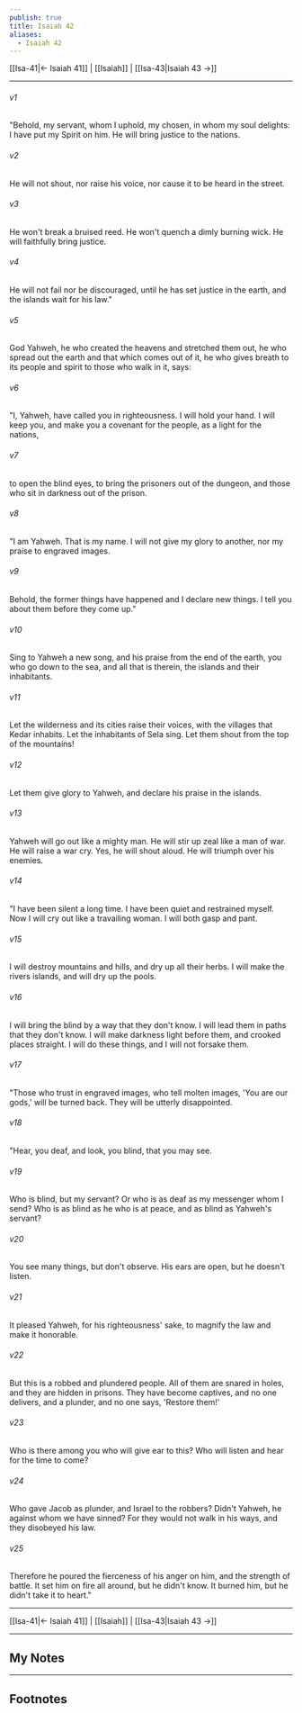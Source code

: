 ```yaml
---
publish: true
title: Isaiah 42
aliases:
  - Isaiah 42
---
```


[[Isa-41|← Isaiah 41]] | [[Isaiah]] | [[Isa-43|Isaiah 43 →]]
***



###### v1 
"Behold, my servant, whom I uphold, my chosen, in whom my soul delights: I have put my Spirit on him. He will bring justice to the nations. 

###### v2 
He will not shout, nor raise his voice, nor cause it to be heard in the street. 

###### v3 
He won't break a bruised reed. He won't quench a dimly burning wick. He will faithfully bring justice. 

###### v4 
He will not fail nor be discouraged, until he has set justice in the earth, and the islands wait for his law." 

###### v5 
God Yahweh, he who created the heavens and stretched them out, he who spread out the earth and that which comes out of it, he who gives breath to its people and spirit to those who walk in it, says: 

###### v6 
"I, Yahweh, have called you in righteousness. I will hold your hand. I will keep you, and make you a covenant for the people, as a light for the nations, 

###### v7 
to open the blind eyes, to bring the prisoners out of the dungeon, and those who sit in darkness out of the prison. 

###### v8 
"I am Yahweh. That is my name. I will not give my glory to another, nor my praise to engraved images. 

###### v9 
Behold, the former things have happened and I declare new things. I tell you about them before they come up." 

###### v10 
Sing to Yahweh a new song, and his praise from the end of the earth, you who go down to the sea, and all that is therein, the islands and their inhabitants. 

###### v11 
Let the wilderness and its cities raise their voices, with the villages that Kedar inhabits. Let the inhabitants of Sela sing. Let them shout from the top of the mountains! 

###### v12 
Let them give glory to Yahweh, and declare his praise in the islands. 

###### v13 
Yahweh will go out like a mighty man. He will stir up zeal like a man of war. He will raise a war cry. Yes, he will shout aloud. He will triumph over his enemies. 

###### v14 
"I have been silent a long time. I have been quiet and restrained myself. Now I will cry out like a travailing woman. I will both gasp and pant. 

###### v15 
I will destroy mountains and hills, and dry up all their herbs. I will make the rivers islands, and will dry up the pools. 

###### v16 
I will bring the blind by a way that they don't know. I will lead them in paths that they don't know. I will make darkness light before them, and crooked places straight. I will do these things, and I will not forsake them. 

###### v17 
"Those who trust in engraved images, who tell molten images, 'You are our gods,' will be turned back. They will be utterly disappointed. 

###### v18 
"Hear, you deaf, and look, you blind, that you may see. 

###### v19 
Who is blind, but my servant? Or who is as deaf as my messenger whom I send? Who is as blind as he who is at peace, and as blind as Yahweh's servant? 

###### v20 
You see many things, but don't observe. His ears are open, but he doesn't listen. 

###### v21 
It pleased Yahweh, for his righteousness' sake, to magnify the law and make it honorable. 

###### v22 
But this is a robbed and plundered people. All of them are snared in holes, and they are hidden in prisons. They have become captives, and no one delivers, and a plunder, and no one says, 'Restore them!' 

###### v23 
Who is there among you who will give ear to this? Who will listen and hear for the time to come? 

###### v24 
Who gave Jacob as plunder, and Israel to the robbers? Didn't Yahweh, he against whom we have sinned? For they would not walk in his ways, and they disobeyed his law. 

###### v25 
Therefore he poured the fierceness of his anger on him, and the strength of battle. It set him on fire all around, but he didn't know. It burned him, but he didn't take it to heart."

***
[[Isa-41|← Isaiah 41]] | [[Isaiah]] | [[Isa-43|Isaiah 43 →]]

---
## My Notes

---
## Footnotes
